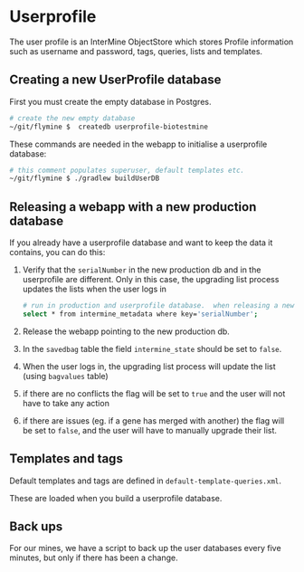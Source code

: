 # Userprofile

The user profile is an InterMine ObjectStore which stores Profile information such as username and password, tags, queries, lists and templates.

## Creating a new UserProfile database

First you must create the empty database in Postgres.

```bash
# create the new empty database
~/git/flymine $  createdb userprofile-biotestmine
```

These commands are needed in the webapp to initialise a userprofile database:

```bash
# this comment populates superuser, default templates etc.
~/git/flymine $ ./gradlew buildUserDB
```

## Releasing a webapp with a new production database

If you already have a userprofile database and want to keep the data it contains, you can do this:

1. Verify that the `serialNumber` in the new production db and in the userprofile are different. Only in this case, the upgrading list process updates the lists when the user logs in

   ```bash
   # run in production and userprofile database.  when releasing a new product
   select * from intermine_metadata where key='serialNumber';
   ```

2. Release the webapp pointing to the new production db.
3. In the `savedbag` table the field `intermine_state` should be set to `false`.
4. When the user logs in, the upgrading list process will update the list \(using `bagvalues` table\)
5. if there are no conflicts the flag will be set to `true` and the user will not have to take any action
6. if there are issues \(eg. if a gene has merged with another\) the flag will be set to `false`, and the user will have to manually upgrade their list.

## Templates and tags

Default templates and tags are defined in `default-template-queries.xml`.

These are loaded when you build a userprofile database.

## Back ups

For our mines, we have a script to back up the user databases every five minutes, but only if there has been a change.

